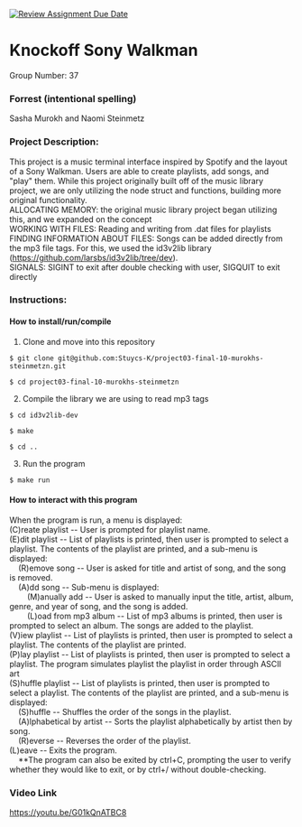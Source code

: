 [![Review Assignment Due Date](https://classroom.github.com/assets/deadline-readme-button-22041afd0340ce965d47ae6ef1cefeee28c7c493a6346c4f15d667ab976d596c.svg)](https://classroom.github.com/a/Vh67aNdh)
# Knockoff Sony Walkman
Group Number: 37

### Forrest (intentional spelling)

Sasha Murokh and Naomi Steinmetz
       
### Project Description:

This project is a music terminal interface inspired by Spotify and the layout of a Sony Walkman. Users are able to create playlists, add songs, and "play" them. While this project originally built off of the music library project, we are only utilizing the node struct and functions, building more original functionality. </br>
ALLOCATING MEMORY: the original music library project began utilizing this, and we expanded on the concept</br>
WORKING WITH FILES: Reading and writing from .dat files for playlists</br>
FINDING INFORMATION ABOUT FILES: Songs can be added directly from the mp3 file tags. For this, we used the id3v2lib library (https://github.com/larsbs/id3v2lib/tree/dev).</br>
SIGNALS: SIGINT to exit after double checking with user, SIGQUIT to exit directly</br>

  
### Instructions:

#### How to install/run/compile
1. Clone and move into this repository
```
$ git clone git@github.com:Stuycs-K/project03-final-10-murokhs-steinmetzn.git
```
```
$ cd project03-final-10-murokhs-steinmetzn
```
2. Compile the library we are using to read mp3 tags
```
$ cd id3v2lib-dev
```
```
$ make
```
```
$ cd ..
```
3. Run the program
```
$ make run
```

#### How to interact with this program
When the program is run, a menu is displayed: </br>
(C)reate playlist -- User is prompted for playlist name. </br>
(E)dit playlist -- List of playlists is printed, then user is prompted to select a playlist. The contents of the playlist are printed, and a sub-menu is displayed: </br>
&nbsp;&nbsp;&nbsp;&nbsp;(R)emove song -- User is asked for title and artist of song, and the song is removed. </br>
&nbsp;&nbsp;&nbsp;&nbsp;(A)dd song -- Sub-menu is displayed: </br>
&nbsp;&nbsp;&nbsp;&nbsp;&nbsp;&nbsp;&nbsp;&nbsp;(M)anually add -- User is asked to manually input the title, artist, album, genre, and year of song, and the song is added. </br>
&nbsp;&nbsp;&nbsp;&nbsp;&nbsp;&nbsp;&nbsp;&nbsp;(L)oad from mp3 album -- List of mp3 albums is printed, then user is prompted to select an album. The songs are added to the playlist. </br>
(V)iew playlist -- List of playlists is printed, then user is prompted to select a playlist. The contents of the playlist are printed.</br>
(P)lay playlist -- List of playlists is printed, then user is prompted to select a playlist. The program simulates playlist the playlist in order through ASCII art</br>
(S)huffle playlist -- List of playlists is printed, then user is prompted to select a playlist. The contents of the playlist are printed, and a sub-menu is displayed: </br>
&nbsp;&nbsp;&nbsp;&nbsp;(S)huffle -- Shuffles the order of the songs in the playlist.</br>
&nbsp;&nbsp;&nbsp;&nbsp;(A)lphabetical by artist -- Sorts the playlist alphabetically by artist then by song.</br>
&nbsp;&nbsp;&nbsp;&nbsp;(R)everse -- Reverses the order of the playlist. </br>
(L)eave -- Exits the program. </br>
&nbsp;&nbsp;&nbsp;&nbsp;**The program can also be exited by ctrl+C, prompting the user to verify whether they would like to exit, or by ctrl+/ without double-checking.

### Video Link
https://youtu.be/G01kQnATBC8
